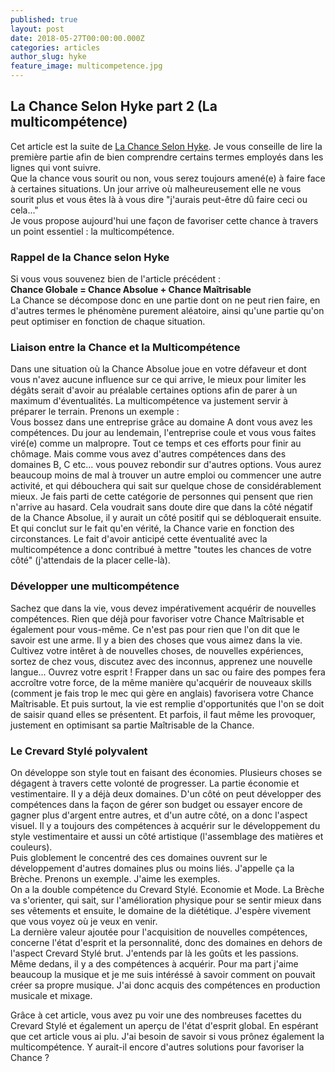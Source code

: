 ```yaml
---
published: true
layout: post
date: 2018-05-27T00:00:00.000Z
categories: articles
author_slug: hyke
feature_image: multicompetence.jpg
---
```

## La Chance Selon Hyke part 2 (La multicompétence)

Cet article est la suite de [La Chance Selon Hyke](http://www.crevardstyle.com/La-Chance-Selon-Hyke). Je vous conseille de lire la première partie afin de bien comprendre certains termes employés dans les lignes qui vont suivre.  
Que la chance vous sourit ou non, vous serez toujours amené(e) à faire face à certaines situations. Un jour arrive où malheureusement elle ne vous sourit plus et vous êtes là à vous dire "j'aurais peut-être dû faire ceci ou cela..."  
Je vous propose aujourd'hui une façon de favoriser cette chance à travers un point essentiel : la multicompétence.

### Rappel de la Chance selon Hyke

Si vous vous souvenez bien de l'article précédent :  
**Chance Globale = Chance Absolue + Chance Maîtrisable**  
La Chance se décompose donc en une partie dont on ne peut rien faire, en d'autres termes le phénomène purement aléatoire, ainsi qu'une partie qu'on peut optimiser en fonction de chaque situation.

### Liaison entre la Chance et la Multicompétence

Dans une situation où la Chance Absolue joue en votre défaveur et dont vous n'avez aucune influence sur ce qui arrive, le mieux pour limiter les dégâts serait d'avoir au préalable certaines options afin de parer à un maximum d'éventualités. La multicompétence va justement servir à préparer le terrain. Prenons un exemple :  
Vous bossez dans une entreprise grâce au domaine A dont vous avez les compétences. Du jour au lendemain, l'entreprise coule et vous vous faites viré(e) comme un malpropre. Tout ce temps et ces efforts pour finir au chômage. Mais comme vous avez d'autres compétences dans des domaines B, C etc... vous pouvez rebondir sur d'autres options. Vous aurez beaucoup moins de mal à trouver un autre emploi ou commencer une autre activité, et qui débouchera qui sait sur quelque chose de considérablement mieux. Je fais parti de cette catégorie de personnes qui pensent que rien n'arrive au hasard. Cela voudrait sans doute dire que dans la côté négatif de la Chance Absolue, il y aurait un côté positif qui se débloquerait ensuite. Et qui conclut sur le fait qu'en vérité, la Chance varie en fonction des circonstances. Le fait d'avoir anticipé cette éventualité avec la multicompétence a donc contribué à mettre "toutes les chances de votre côté" (j'attendais de la placer celle-là).

### Développer une multicompétence

Sachez que dans la vie, vous devez impérativement acquérir de nouvelles compétences. Rien que déjà pour favoriser votre Chance Maîtrisable et également pour vous-même. Ce n'est pas pour rien que l'on dit que le savoir est une arme. Il y a bien des choses que vous aimez dans la vie. Cultivez votre intêret à de nouvelles choses, de nouvelles expériences, sortez de chez vous, discutez avec des inconnus, apprenez une nouvelle langue... Ouvrez votre esprit !
Frapper dans un sac ou faire des pompes fera accroître votre force, de la même manière qu'acquérir de nouveaux skills (comment je fais trop le mec qui gère en anglais) favorisera votre Chance Maîtrisable.
Et puis surtout, la vie est remplie d'opportunités que l'on se doit de saisir quand elles se présentent. Et parfois, il faut même les provoquer, justement en optimisant sa partie Maîtrisable de la Chance.

### Le Crevard Stylé polyvalent

On développe son style tout en faisant des économies. Plusieurs choses se dégagent à travers cette volonté de progresser. La partie économie et vestimentaire. Il y a déjà deux domaines. D'un côté on peut développer des compétences dans la façon de gérer son budget ou essayer encore de gagner plus d'argent entre autres, et d'un autre côté, on a donc l'aspect visuel. Il y a toujours des compétences à acquérir sur le développement du style vestimentaire et aussi un côté artistique (l'assemblage des matières et couleurs).  
Puis globlement le concentré des ces domaines ouvrent sur le développement d'autres domaines plus ou moins liés. J'appelle ça la Brèche. Prenons un exemple. J'aime les exemples.  
On a la double compétence du Crevard Stylé. Economie et Mode. La Brèche va s'orienter, qui sait, sur l'amélioration physique pour se sentir mieux dans ses vêtements et ensuite, le domaine de la diététique. J'espère vivement que vous voyez où je veux en venir.  
La dernière valeur ajoutée pour l'acquisition de nouvelles compétences, concerne l'état d'esprit et la personnalité, donc des domaines en dehors de l'aspect Crevard Stylé brut. J'entends par là les goûts et les passions. Même dedans, il y a des compétences à acquérir. Pour ma part j'aime beaucoup la musique et je me suis intéréssé à savoir comment on pouvait créer sa propre musique. J'ai donc acquis des compétences en production musicale et mixage.

Grâce à cet article, vous avez pu voir une des nombreuses facettes du Crevard Stylé et également un aperçu de l'état d'esprit global. En espérant que cet article vous ai plu. J'ai besoin de savoir si vous prônez également la multicompétence. Y aurait-il encore d'autres solutions pour favoriser la Chance ?